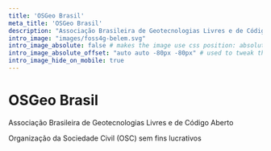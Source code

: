 ```yaml
---
title: 'OSGeo Brasil'
meta_title: 'OSGeo Brasil'
description: "Associação Brasileira de Geotecnologias Livres e de Código Aberto"
intro_image: "images/foss4g-belem.svg"
intro_image_absolute: false # makes the image use css position: absolute; so it looks "offset". It's a visual effect that might not always look good depending on the image you use.
intro_image_absolute_offset: "auto auto -80px -80px" # used to tweak the positioning of the absolute image if enabled above
intro_image_hide_on_mobile: true
---
```


# OSGeo Brasil

Associação Brasileira de Geotecnologias Livres e de Código Aberto

Organização da Sociedade Civil (OSC) sem fins lucrativos
